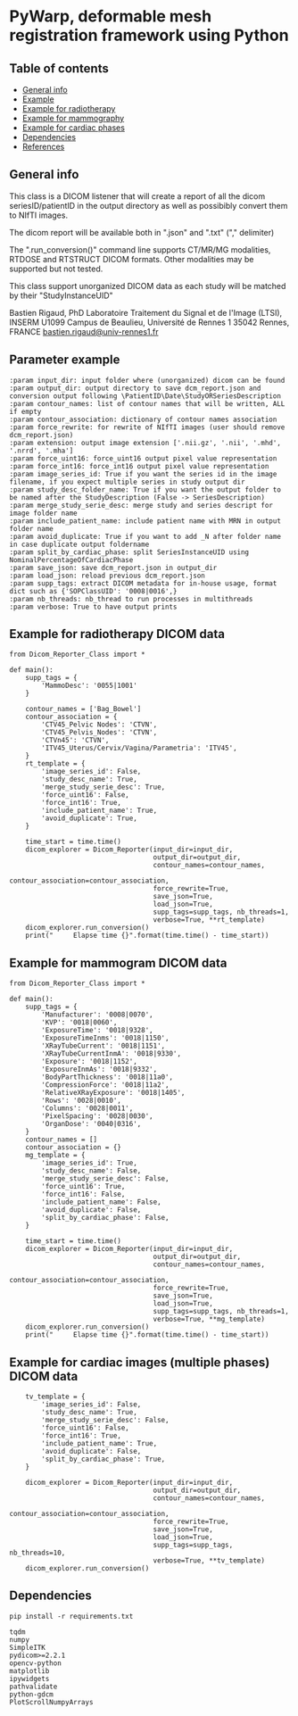 # PyWarp, deformable mesh registration framework using Python

## Table of contents
* [General info](#general-info)
* [Example](#example)
* [Example for radiotherapy](#Example-for-radiotherapy-DICOM-data)
* [Example for mammography](#Example-for-radiotherapy-DICOM-data)
* [Example for cardiac phases](#Example-for-radiotherapy-DICOM-data)
* [Dependencies](#dependencies)
* [References](#references)

## General info
This class is a DICOM listener that will create a report of all the dicom seriesID/patientID in the output directory as well as possibibly convert them to NIfTI images.

The dicom report will be available both in ".json" and ".txt" ("," delimiter)

The ".run_conversion()" command line supports CT/MR/MG modalities, RTDOSE and RTSTRUCT DICOM formats. Other modalities may be supported but not tested.

This class support unorganized DICOM data as each study will be matched by their "StudyInstanceUID"

Bastien Rigaud, PhD
Laboratoire Traitement du Signal et de l'Image (LTSI), INSERM U1099
Campus de Beaulieu, Université de Rennes 1
35042 Rennes, FRANCE
bastien.rigaud@univ-rennes1.fr

## Parameter example

```
:param input_dir: input folder where (unorganized) dicom can be found
:param output_dir: output directory to save dcm_report.json and conversion output following \PatientID\Date\StudyORSeriesDescription
:param contour_names: list of contour names that will be written, ALL if empty
:param contour_association: dictionary of contour names association
:param force_rewrite: for rewrite of NIfTI images (user should remove dcm_report.json)
:param extension: output image extension ['.nii.gz', '.nii', '.mhd', '.nrrd', '.mha']
:param force_uint16: force_uint16 output pixel value representation
:param force_int16: force_int16 output pixel value representation
:param image_series_id: True if you want the series id in the image filename, if you expect multiple series in study output dir
:param study_desc_folder_name: True if you want the output folder to be named after the StudyDescription (False -> SeriesDescription)
:param merge_study_serie_desc: merge study and series descript for image folder name
:param include_patient_name: include patient name with MRN in output folder name
:param avoid_duplicate: True if you want to add _N after folder name in case duplicate output foldername
:param split_by_cardiac_phase: split SeriesInstanceUID using NominalPercentageOfCardiacPhase
:param save_json: save dcm_report.json in output_dir
:param load_json: reload previous dcm_report.json
:param supp_tags: extract DICOM metadata for in-house usage, format dict such as {'SOPClassUID': '0008|0016',}
:param nb_threads: nb_thread to run processes in multithreads
:param verbose: True to have output prints
```

## Example for radiotherapy DICOM data

```
from Dicom_Reporter_Class import *

def main():
    supp_tags = {
        'MammoDesc': '0055|1001'
    }

    contour_names = ['Bag_Bowel']
    contour_association = {
        'CTV45_Pelvic Nodes': 'CTVN',
        'CTV45_Pelvis_Nodes': 'CTVN',
        'CTVn45': 'CTVN',
        'ITV45_Uterus/Cervix/Vagina/Parametria': 'ITV45',
    }
    rt_template = {
        'image_series_id': False,
        'study_desc_name': True,
        'merge_study_serie_desc': True,
        'force_uint16': False,
        'force_int16': True,
        'include_patient_name': True,
        'avoid_duplicate': True,
    }
        
    time_start = time.time()
    dicom_explorer = Dicom_Reporter(input_dir=input_dir,
                                    output_dir=output_dir,
                                    contour_names=contour_names,
                                    contour_association=contour_association,
                                    force_rewrite=True,
                                    save_json=True,
                                    load_json=True,
                                    supp_tags=supp_tags, nb_threads=1,
                                    verbose=True, **rt_template)
    dicom_explorer.run_conversion()
    print("     Elapse time {}".format(time.time() - time_start))
```

## Example for mammogram DICOM data

```
from Dicom_Reporter_Class import *

def main():
    supp_tags = {
        'Manufacturer': '0008|0070',
        'KVP': '0018|0060',
        'ExposureTime': '0018|9328',
        'ExposureTimeInms': '0018|1150',
        'XRayTubeCurrent': '0018|1151',
        'XRayTubeCurrentInmA': '0018|9330',
        'Exposure': '0018|1152',
        'ExposureInmAs': '0018|9332',
        'BodyPartThickness': '0018|11a0',
        'CompressionForce': '0018|11a2',
        'RelativeXRayExposure': '0018|1405',
        'Rows': '0028|0010',
        'Columns': '0028|0011',
        'PixelSpacing': '0028|0030',
        'OrganDose': '0040|0316',
    }
    contour_names = []
    contour_association = {}
    mg_template = {
        'image_series_id': True,
        'study_desc_name': False,
        'merge_study_serie_desc': False,
        'force_uint16': True,
        'force_int16': False,
        'include_patient_name': False,
        'avoid_duplicate': False,
        'split_by_cardiac_phase': False,
    }

    time_start = time.time()   
    dicom_explorer = Dicom_Reporter(input_dir=input_dir,
                                    output_dir=output_dir,
                                    contour_names=contour_names,
                                    contour_association=contour_association,
                                    force_rewrite=True,
                                    save_json=True,
                                    load_json=True,
                                    supp_tags=supp_tags, nb_threads=1,
                                    verbose=True, **mg_template)
    dicom_explorer.run_conversion()
    print("     Elapse time {}".format(time.time() - time_start))
```

## Example for cardiac images (multiple phases) DICOM data
```
    tv_template = {
        'image_series_id': False,
        'study_desc_name': True,
        'merge_study_serie_desc': False,
        'force_uint16': False,
        'force_int16': True,
        'include_patient_name': True,
        'avoid_duplicate': False,
        'split_by_cardiac_phase': True,
    }

    dicom_explorer = Dicom_Reporter(input_dir=input_dir,
                                    output_dir=output_dir,
                                    contour_names=contour_names,
                                    contour_association=contour_association,
                                    force_rewrite=True,
                                    save_json=True,
                                    load_json=True,
                                    supp_tags=supp_tags, nb_threads=10,
                                    verbose=True, **tv_template)
    dicom_explorer.run_conversion()
```
## Dependencies
```
pip install -r requirements.txt
```
```
tqdm
numpy
SimpleITK
pydicom>=2.2.1
opencv-python
matplotlib
ipywidgets
pathvalidate
python-gdcm
PlotScrollNumpyArrays
```
